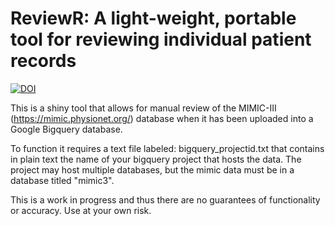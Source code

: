 # ReviewR: A light-weight, portable tool for reviewing individual patient records

[![DOI](https://zenodo.org/badge/140004344.svg)](https://zenodo.org/badge/latestdoi/140004344)

This is a shiny tool that allows for manual review of the MIMIC-III (https://mimic.physionet.org/) database when it has been uploaded into a Google Bigquery database. 

To function it requires a text file labeled: bigquery_projectid.txt that contains in plain text the name of your bigquery project that hosts the data. The project may host multiple databases, but the mimic data must be in a database titled "mimic3".

This is a work in progress and thus there are no guarantees of functionality or accuracy. Use at your own risk.
